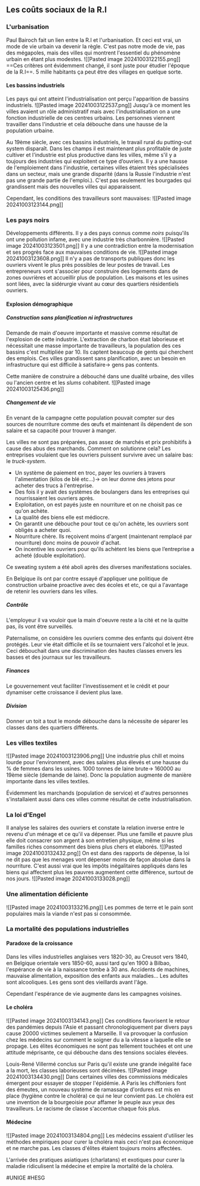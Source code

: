 ## Les coûts sociaux de la R.I
### L'urbanisation
Paul Bairoch fait un lien entre la R.I et l'urbanisation. Et ceci est vrai, un mode de vie urbain va devenir la règle. C'est pas notre mode de vie, pas des mégapoles, mais des villes qui montrent l'essentiel du phénomène urbain en étant plus modestes.
![[Pasted image 20241003122155.png]]
==Ces critères ont évidemment changé, il sont juste pour étudier l'époque de la R.I==. 5 mille habitants ça peut être des villages en quelque sorte.
#### Les bassins industriels
Les pays qui ont atteint l'industrialisation ont perçu l'apparition de bassins industriels.
![[Pasted image 20241003122537.png]]
Jusqu'à ce moment les villes avaient un rôle administratif mais avec l'industrialisation on a une fonction industrielle de ces centres urbains. Les personnes viennent travailler dans l'industrie et cela débouche dans une hausse de la population urbaine.

Au 19ème siècle, avec ces bassins industriels, le travail rural du putting-out system disparaît. Dans les champs il est maintenant plus profitable de juste cultiver et l'industrie est plus productive dans les villes, même s'il y a toujours des industries qui exploitent ce type d’ouvriers. Il y a une hausse de l'emploiement dans l'industrie, certaines villes étaient très spécialisées dans un secteur, mais une grande disparité (dans la Russie l'industrie n'est pas une grande partie de l'emploi.). C'est pas seulement les bourgades qui grandissent mais des nouvelles villes qui apparaissent.

Cependant, les conditions des travailleurs sont mauvaises:
![[Pasted image 20241003123144.png]]
### Les pays noirs
Développements différents. Il y a des pays connus comme *noirs* puisqu'ils ont une pollution infame, avec une industrie très charbonnière.
![[Pasted image 20241003123501.png]]
Il y a une contradiction entre la modernisation et ses progrès face aux mauvaises conditions de vie.
![[Pasted image 20241003123608.png]]
Il n'y a pas de transports publiques donc les ouvriers vivent le plus près possibles de leur postes de travail. Les entrepreneurs vont s'associer pour construire des logements dans de zones ouvrières et accueillir plus de population. Les maisons et les usines sont liées, avec la sidérurgie vivant au cœur des quartiers résidentiels ouvriers.
#### Explosion démographique
##### Construction sans planification ni infrastructures
Demande de main d'oeuvre importante et massive comme résultat de l'explosion de cette industrie. L'extraction de charbon était laborieuse et nécessitait une masse importante de travailleurs, la population des ces bassins c'est multipliée par 10. Ils captent beaucoup de gents qui cherchent des emplois. Ces villes grandissent sans planification, avec un besoin en infrastructure qui est difficile à satisfaire-> gens pas contents.

Cette manière de construire a débouché dans une dualité urbaine, des villes ou l'ancien centre et les *slums* cohabitent.
![[Pasted image 20241003125436.png]]
##### Changement de vie
En venant de la campagne cette population pouvait compter sur des sources de nourriture comme des œufs et maintenant ils dépendent de son salaire et sa capacité pour trouver à manger.

Les villes ne sont pas préparées, pas assez de marchés et prix prohibitifs à cause des abus des marchands. Comment on solutionne cela? Les entreprises voulaient que les ouvriers puissent survivre avec un salaire bas: le *truck-system*.
- Un système de paiement en troc, payer les ouvriers à travers l'alimentation (kilos de blé etc...)-> on leur donne des jetons pour acheter des trucs à l'entreprise.
- Des fois il y avait des systèmes de boulangers dans les entreprises qui nourrissaient les ouvriers après.
- Exploitation, on est payés juste en nourriture et on ne choisit pas ce qu'on achète.
- La qualité des biens elle est médiocre.
- On garantit une débouche pour tout ce qu'on achète, les ouvriers sont obligés a acheter quoi.
- Nourriture chère. Ils reçoivent moins d'argent (maintenant remplacé par nourriture) donc moins de pouvoir d'achat.
- On incentive les ouvriers pour qu'ils achètent les biens que l’entreprise a acheté (double exploitation).

Ce sweating system a été aboli après des diverses manifestations sociales.

En Belgique ils ont par contre essayé d'appliquer une politique de construction urbaine proactive avec des écoles et etc, ce qui a l'avantage de retenir les ouvriers dans les villes.
##### Contrôle
L'employeur il va vouloir que la main d'oeuvre reste a la cité et ne la quitte pas, ils vont être surveillés.

Paternalisme, on considère les ouvriers comme des enfants qui doivent être protégés. Leur vie était difficile et ils se tournaient vers l'alcohol et le jeux. Ceci débouchait dans une discrimination des hautes classes envers les basses et des journaux sur les travailleurs.
##### Finances
Le gouvernement veut faciliter l'investissement et le crédit et pour dynamiser cette croissance il devient plus laxe.
##### Division
Donner un toit a tout le monde débouche dans la nécessite de séparer les classes dans des quartiers différents.
### Les villes textiles
![[Pasted image 20241003123906.png]]
Une industrie plus chill et moins lourde pour l'environment, avec des salaires plus élevés et une hausse du % de femmes dans les usines. 1000 tonnes de laine brute-> 160000 au 19ème siècle (demande de laine). Donc la population augmente de manière importante dans les villes textiles.

Évidemment les marchands (population de service) et d'autres personnes s'installaient aussi dans ces villes comme résultat de cette industrialisation.
### La loi d'Engel
Il analyse les salaires des ouvriers et constate la relation inverse entre le revenu d'un ménage et ce qu'il va dépenser. Plus une famille et pauvre plus elle doit consacrer son argent à son entretien physique, même si les familles riches consomment des biens plus chers et elaborés.
![[Pasted image 20241003132432.png]]
On est dans des rapports de dépense, la loi ne dit pas que les menages vont dépenser moins de façon absolue dans la nourriture. C'est aussi vrai que les impôts inégalitaires appliqués dans les biens qui affectent plus les pauvres augmentent cette différence, surtout de nos jours.
![[Pasted image 20241003133028.png]]
### Une alimentation déficiente
![[Pasted image 20241003133216.png]]
Les pommes de terre et le pain sont populaires mais la viande n'est pas si consommée.
### La mortalité des populations industrielles
#### Paradoxe de la croissance
Dans les villes industrielles anglaises vers 1820-30, au Creusot vers 1840, en Belgique orientale vers 1850-60, aussi tard qu'en 1900 à Bilbao, l'espérance de vie à la naissance tombe à 30 ans. Accidents de machines, mauvaise alimentation, exposition des enfants aux maladies... Les adultes sont alcooliques. Les gens sont des vieillards avant l'âge.

Cependant l'espérance de vie augmente dans les campagnes voisines.
#### Le choléra
![[Pasted image 20241003134143.png]]
Ces conditions favorisent le retour des pandémies depuis l'Asie et passant chronologiquement par divers pays cause 20000 victimes seulement a Marseille. Il va provoquer la confusion chez les médecins sur comment le soigner du a la vitesse a laquelle elle se propage. Les élites économiques ne sont pas tellement touchées et ont une attitude méprisante, ce qui débouche dans des tensions sociales élevées.

Louis-René Villermé conclus sur Paris qu'il existe une grande inégalité face a la mort, les classes laborieuses sont décimées.
![[Pasted image 20241003134430.png]]
Dans certaines villes des commissions médicales émergent pour essayer de stopper l'épidémie. A Paris les chiffoniers font des émeutes, un nouveau système de ramassage d'ordures est mis en place (hygiène contre le choléra) ce qui ne leur convient pas. Le choléra est une invention de la bourgeoisie pour affamer le peuple aux yeux des travailleurs. Le racisme de classe s'accentue chaque fois plus.
#### Médecine
![[Pasted image 20241003134804.png]]
Les médecins essaient d'utiliser les méthodes empiriques pour curer la choléra mais ceci n'est pas économique et ne marche pas. Les classes d'élites étaient toujours moins affectées.

L'arrivée des pratiques asiatiques (charlatans) et exotiques pour curer la maladie ridiculisent la médecine et empire la mortalité de la choléra.

#UNIGE #HESG 